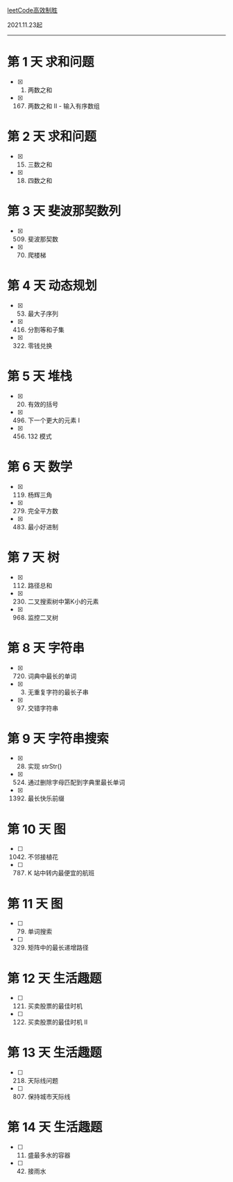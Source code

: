 [leetCode高效制胜](https://leetcode-cn.com/study-plan/efficient-winning/?progress=m866cas)

2021.11.23起

---  
# 第 1 天 求和问题
- [x] 1. 两数之和
- [x] 167. 两数之和 II - 输入有序数组

# 第 2 天 求和问题
- [x] 15. 三数之和
- [x] 18. 四数之和

# 第 3 天 斐波那契数列
- [x] 509. 斐波那契数
- [x] 70. 爬楼梯

# 第 4 天 动态规划
- [x] 53. 最大子序列
- [x] 416. 分割等和子集
- [x] 322. 零钱兑换

# 第 5 天 堆栈
- [x] 20. 有效的括号
- [x] 496. 下一个更大的元素 I
- [x] 456. 132 模式

# 第 6 天 数学
- [x] 119. 杨辉三角
- [x] 279. 完全平方数
- [x] 483. 最小好进制

# 第 7 天 树
- [x] 112. 路径总和
- [x] 230. 二叉搜索树中第K小的元素
- [x] 968. 监控二叉树

# 第 8 天 字符串
- [x] 720. 词典中最长的单词
- [x] 3. 无重复字符的最长子串
- [x] 97. 交错字符串

# 第 9 天 字符串搜索
- [x] 28. 实现 strStr()
- [x] 524. 通过删除字母匹配到字典里最长单词
- [x] 1392. 最长快乐前缀

# 第 10 天 图
- [ ] 1042. 不邻接植花
- [ ] 787. K 站中转内最便宜的航班

# 第 11 天 图
- [ ] 79. 单词搜索
- [ ] 329. 矩阵中的最长递增路径

# 第 12 天 生活趣题
- [ ] 121. 买卖股票的最佳时机
- [ ] 122. 买卖股票的最佳时机 II

# 第 13 天 生活趣题
- [ ] 218. 天际线问题
- [ ] 807. 保持城市天际线

# 第 14 天 生活趣题
- [ ] 11. 盛最多水的容器
- [ ] 42. 接雨水





